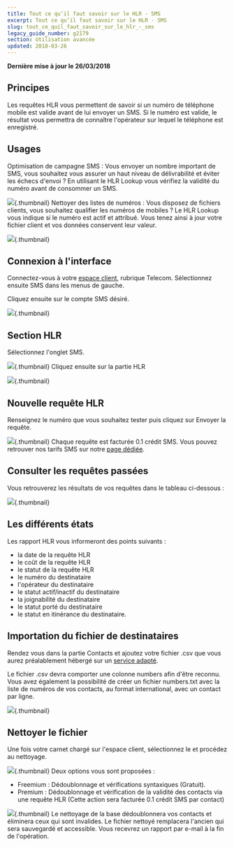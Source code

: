 ```yaml
---
title: Tout ce qu’il faut savoir sur le HLR - SMS
excerpt: Tout ce qu’il faut savoir sur le HLR - SMS
slug: tout_ce_quil_faut_savoir_sur_le_hlr_-_sms
legacy_guide_number: g2179
section: Utilisation avancée
updated: 2018-03-26
---
```


**Dernière mise à jour le 26/03/2018**

## Principes
Les requêtes HLR vous permettent de savoir si un numéro de téléphone mobile est valide avant de lui envoyer un SMS.
Si le numéro est valide, le résultat vous permettra de connaître l'opérateur sur lequel le téléphone est enregistré.


## Usages
Optimisation de campagne SMS : Vous envoyer un nombre important de SMS, vous souhaitez vous assurer un haut niveau de délivrabilité et éviter les échecs d'envoi ?
En utilisant le HLR Lookup vous vérifiez la validité du numéro avant de consommer un SMS.

![](images/img_4065.jpg){.thumbnail}
Nettoyer des listes de numéros : Vous disposez de fichiers clients, vous souhaitez qualifier les numéros de mobiles ?
Le HLR Lookup vous indique si le numéro est actif et attribué.
Vous tenez ainsi à jour votre fichier client et vos données conservent leur valeur.

![](images/img_4067.jpg){.thumbnail}


## Connexion à l'interface
Connectez-vous à votre [espace client](https://www.ovhtelecom.fr/manager/), rubrique Telecom. Sélectionnez ensuite SMS dans les menus de gauche.

Cliquez ensuite sur le compte SMS désiré.

![](images/img_4068.jpg){.thumbnail}


## Section HLR
Sélectionnez l'onglet SMS.

![](images/img_4791.jpg){.thumbnail}
Cliquez ensuite sur la partie HLR

![](images/img_4792.jpg){.thumbnail}


## Nouvelle requête HLR
Renseignez le numéro que vous souhaitez tester puis cliquez sur Envoyer la requête.

![](images/img_4793.jpg){.thumbnail}
Chaque requête est facturée 0.1 crédit SMS. Vous pouvez retrouver nos tarifs SMS sur notre [page dédiée](https://www.ovhtelecom.fr/sms/tarifs.xml).


## Consulter les requêtes passées
Vous retrouverez les résultats de vos requêtes dans le tableau ci-dessous :

![](images/img_4794.jpg){.thumbnail}


## Les différents états
Les rapport HLR vous informeront des points suivants :

- la date de la requête HLR
- le coût de la requête HLR
- le statut de la requête HLR
- le numéro du destinataire
- l'opérateur du destinataire
- le statut actif/inactif du destinataire
- la joignabilité du destinataire
- le statut porté du destinataire
- le statut en itinérance du destinataire.




## Importation du fichier de destinataires
Rendez vous dans la partie Contacts et ajoutez votre fichier .csv que vous aurez préalablement hébergé sur un [service adapté](https://plik.root.gg).

Le fichier .csv devra comporter une colonne numbers afin d'être reconnu.
Vous avez également la possibilité de créer un fichier numbers.txt avec la liste de numéros de vos contacts, au format international, avec un contact par ligne.

![](images/img_4795.jpg){.thumbnail}


## Nettoyer le fichier
Une fois votre carnet chargé sur l'espace client, sélectionnez le et procédez au nettoyage.

![](images/img_4796.jpg){.thumbnail}
Deux options vous sont proposées :

- Freemium : Dédoublonnage et vérifications syntaxiques (Gratuit).
- Premium : Dédoublonnage et vérification de la validité des contacts via une requête HLR (Cette action sera facturée 0.1 crédit SMS par contact)



![](images/img_4797.jpg){.thumbnail}
Le nettoyage de la base dédoublonnera vos contacts et éliminera ceux qui sont invalides.
Le fichier nettoyé remplacera l'ancien qui sera sauvegardé et accessible. Vous recevrez un rapport par e-mail à la fin de l'opération.

